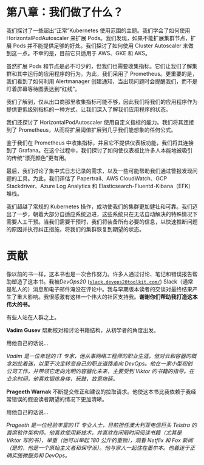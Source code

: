 # 第八章：我们做了什么？

我们探讨了一些超出“正常”Kubernetes 使用范围的主题。我们学会了如何使用 HorizontalPodAutoscaler 来扩展 Pods。我们发现，如果不能扩展集群节点，扩展 Pods 并不能提供足够的好处。我们探讨了如何使用 Cluster Autoscaler 来做到这一点。不幸的是，目前它只适用于 AWS、GKE 和 AKS。

虽然扩展 Pods 和节点是必不可少的，但我们也需要收集指标。它们让我们了解集群和其中运行的应用程序的行为。为此，我们采用了 Prometheus。更重要的是，我们看到了如何利用 Alertmanager 创建通知，当出现问题时会提醒我们，而不是盯着屏幕等待图表达到“红线”。

我们了解到，仅从出口商那里收集指标可能不够，因此我们将我们的应用程序作为提供更低级别指标的一种方式，让我们深入了解我们应用程序的状态。

我们还探讨了 HorizontalPodAutoscaler 使用自定义指标的能力。我们将其连接到了 Prometheus，从而将扩展阈值扩展到几乎我们能想象的任何公式。

鉴于我们在 Prometheus 中收集指标，并且它不提供仪表板功能，我们将其连接到了 Grafana。在这个过程中，我们探讨了如何使仪表板比许多人本能地被吸引的传统“漂亮颜色”更有用。

最后，我们讨论了集中式日志记录的需求，以及一些可能帮助我们通过警报发现问题的工具。为此，我们评估了 Papertrail、AWS CloudWatch、GCP Stackdriver、Azure Log Analytics 和 Elasticsearch-Fluentd-Kibana（EFK）堆栈。

我们超越了常规的 Kubernetes 操作，成功使我们的集群更加健壮和可靠。我们迈出了一步，朝着大部分自适应系统迈进，这些系统只在无法自动解决的特殊情况下需要人工干预。当我们需要干预时，我们将装备所有必要的信息，以快速推断问题的原因并执行纠正措施，将我们的集群恢复到期望的状态。

# 贡献

像以前的书一样，这本书也是一次合作努力。许多人通过讨论、笔记和错误报告帮助塑造了这本书。我被*DevOps20* ([`slack.devops20toolkit.com/`](http://slack.devops20toolkit.com/)) Slack（通常是私人的）消息和电子邮件淹没在评论中。我与早期版本读者的交谈对最终结果产生了重大影响。我很感激有这样一个伟大的社区支持我。**谢谢你们帮助我打造这本伟大的书。**

有些人站在人群之上。

**Vadim Gusev** 帮助校对和讨论书籍结构，从初学者的角度出发。

用他自己的话说...

*Vadim 是一位年轻的 IT 专家，他从事网络工程师的职业生涯，但对云和容器的概念如此着迷，以至于决定转变自己的职业道路走向 DevOps。他在一家小型初创公司工作，并带领它走向光明的容器化未来，主要受到 Viktor 的书籍的指导。在业余时间，他喜欢锻炼身体，玩鼓，故意拖延。*

**Prageeth Warnak** 不断提交修正和建议的拉取请求。他使这本书比我依赖于我经常错误的假设读者期望的情况下更加清晰。

用他自己的话说...

*Prageeth 是一位经验丰富的 IT 专业人士，目前担任澳大利亚电信巨头 Telstra 的首席软件架构师。他喜欢使用新技术，并喜欢在闲暇时间阅读书籍（尤其是 Viktor 写的书），举重（他可以举起 180 公斤的重物），观看 Netflix 和 Fox 新闻（是的，他是一个原始主义者和保守派）。他与家人一起住在墨尔本。他着迷于正确实施微服务和 DevOps。*

